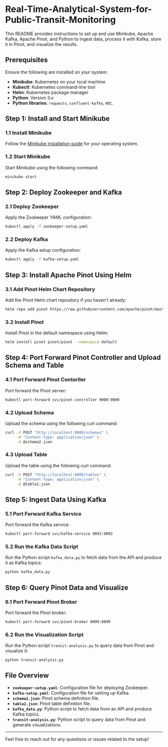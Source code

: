 # Real-Time-Analytical-System-for-Public-Transit-Monitoring

This README provides instructions to set up and use Minikube, Apache Kafka, Apache Pinot, and Python to ingest data, process it with Kafka, store it in Pinot, and visualize the results.

## Prerequisites

Ensure the following are installed on your system:

- **Minikube**: Kubernetes on your local machine
- **Kubectl**: Kubernetes command-line tool
- **Helm**: Kubernetes package manager
- **Python**: Version 3.x
- **Python libraries**: `requests`, `confluent-kafka`, etc.

## Step 1: Install and Start Minikube

### 1.1 Install Minikube

Follow the [Minikube installation guide](https://minikube.sigs.k8s.io/docs/start/) for your operating system.

### 1.2 Start Minikube

Start Minikube using the following command:

```bash
minikube start
```

## Step 2: Deploy Zookeeper and Kafka

### 2.1 Deploy Zookeeper

Apply the Zookeeper YAML configuration:

```bash
kubectl apply -f zookeeper-setup.yaml
```

### 2.2 Deploy Kafka

Apply the Kafka setup configuration:

```bash
kubectl apply -f kafka-setup.yaml
```

## Step 3: Install Apache Pinot Using Helm

### 3.1 Add Pinot Helm Chart Repository

Add the Pinot Helm chart repository if you haven't already:

```bash
helm repo add pinot https://raw.githubusercontent.com/apache/pinot/master/kubernetes/helm
```

### 3.2 Install Pinot

Install Pinot in the default namespace using Helm:

```bash
helm install pinot pinot/pinot --namespace default
```

## Step 4: Port Forward Pinot Controller and Upload Schema and Table

### 4.1 Port Forward Pinot Contorller

Port forward the Pinot server:

```bash
kubectl port-forward svc/pinot-controller 9000:9000
```

### 4.2 Upload Schema

Upload the schema using the following curl command:

```bash
curl -X POST "http://localhost:9000/schemas" \
     -H "Content-Type: application/json" \
     -d @schema2.json
```

### 4.3 Upload Table

Upload the table using the following curl command:

```bash
curl -X POST "http://localhost:9000/tables" \
     -H "Content-Type: application/json" \
     -d @table2.json
```

## Step 5: Ingest Data Using Kafka

### 5.1 Port Forward Kafka Service

Port forward the Kafka service:

```bash
kubectl port-forward svc/kafka-service 9092:9092
```

### 5.2 Run the Kafka Data Script

Run the Python script `kafka_data.py` to fetch data from the API and produce it as Kafka topics:

```bash
python kafka_data.py
```

## Step 6: Query Pinot Data and Visualize

### 6.1 Port Forward Pinot Broker

Port forward the Pinot broker:

```bash
kubectl port-forward svc/pinot-broker 8099:8099
```

### 6.2 Run the Visualization Script

Run the Python script `transit-analysis.py` to query data from Pinot and visualize it:

```bash
python transit-analysis.py
```

## File Overview

- **`zookeeper-setup.yaml`**: Configuration file for deploying Zookeeper.
- **`kafka-setup.yaml`**: Configuration file for setting up Kafka.
- **`schema2.json`**: Pinot schema definition file.
- **`table2.json`**: Pinot table definition file.
- **`kafka_data.py`**: Python script to fetch data from an API and produce Kafka topics.
- **`transit-analysis.py`**: Python script to query data from Pinot and generate visualizations.

---

Feel free to reach out for any questions or issues related to the setup!

